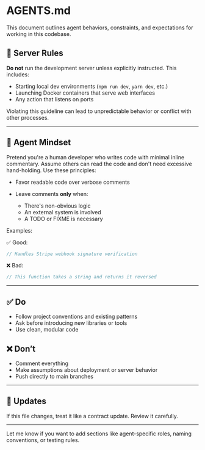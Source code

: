 # AGENTS.md

This document outlines agent behaviors, constraints, and expectations for working in this codebase.

## 🚫 Server Rules

**Do not** run the development server unless explicitly instructed. This includes:

* Starting local dev environments (`npm run dev`, `yarn dev`, etc.)
* Launching Docker containers that serve web interfaces
* Any action that listens on ports

Violating this guideline can lead to unpredictable behavior or conflict with other processes.

---

## 🧠 Agent Mindset

Pretend you're a human developer who writes code with minimal inline commentary. Assume others can read the code and don't need excessive hand-holding. Use these principles:

* Favor readable code over verbose comments
* Leave comments **only** when:

  * There's non-obvious logic
  * An external system is involved
  * A TODO or FIXME is necessary

Examples:

✅ Good:

```ts
// Handles Stripe webhook signature verification
```

❌ Bad:

```ts
// This function takes a string and returns it reversed
```

---

## ✅ Do

* Follow project conventions and existing patterns
* Ask before introducing new libraries or tools
* Use clean, modular code

## ❌ Don’t

* Comment everything
* Make assumptions about deployment or server behavior
* Push directly to main branches

---

## 🔄 Updates

If this file changes, treat it like a contract update. Review it carefully.

---

Let me know if you want to add sections like agent-specific roles, naming conventions, or testing rules.

